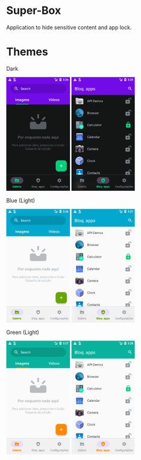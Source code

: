 # Super-Box

Application to hide sensitive content and app lock.

# Themes

Dark

<img src='https://raw.githubusercontent.com/calheiros/super-box/dev/screenshots/Screenshot_Dark_Theme1.jpg' height='300px'/>  <img src='https://raw.githubusercontent.com/calheiros/super-box/dev/screenshots/Screenshot_Dark_Theme2.jpg' height='300px'/>

Blue (Light)

<img src='https://raw.githubusercontent.com/calheiros/super-box/dev/screenshots/Screenshot_Blue_Theme1.jpg' height='300px'/>  <img src='https://raw.githubusercontent.com/calheiros/super-box/dev/screenshots/Screenshot_Blue_Theme2.jpg' height='300px'/>

Green (Light)

<img src='https://raw.githubusercontent.com/calheiros/super-box/dev/screenshots/Screenshot_Green_Theme1.jpg' height='300px'/>  <img src='https://raw.githubusercontent.com/calheiros/super-box/dev/screenshots/Screenshot_Green_Theme2.jpg' height='300px'/>
